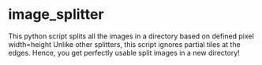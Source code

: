 # image_splitter
This python script splits all the images in a directory based on defined pixel width=height
Unlike other splitters, this script ignores partial tiles at the edges. Hence, you get perfectly usable 
split images in a new directory!
